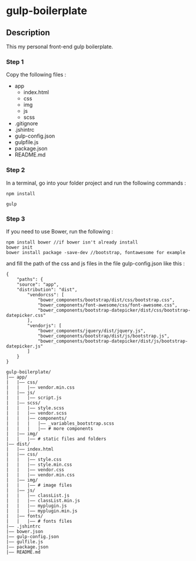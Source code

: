 # gulp-boilerplate

## Description

This my personal front-end gulp boilerplate.

### Step 1

Copy the following files :

- app <!-- work directory  -->
   - index.html
   - css
   - img
   - js
   - scss
- .gitignore <!-- to ignore bower_components and node_modules folders -->
- .jshintrc <!-- for gulp-jshint errors -->
- gulp-config.json
- gulpfile.js
- package.json
- README.md


### Step 2

In a terminal, go into your folder project and run the following commands :

```
npm install

gulp
```

### Step 3

If you need to use Bower, run the following :

```
npm install bower //if bower isn't already install
bower init
bower install package -save-dev //bootstrap, fontawesome for example
```

and fill the path of the css and js files in the file gulp-config.json like this :

```
{
	"paths": {
    "source": "app",
    "distribution": "dist",
		"vendorcss": [
			"bower_components/bootstrap/dist/css/bootstrap.css",
			"bower_components/font-awesome/css/font-awesome.css",
			"bower_components/bootstrap-datepicker/dist/css/bootstrap-datepicker.css"
		],
		"vendorjs": [
			"bower_components/jquery/dist/jquery.js",
			"bower_components/bootstrap/dist/js/bootstrap.js",
			"bower_components/bootstrap-datepicker/dist/js/bootstrap-datepicker.js"
		]
	}
}
```










```
gulp-boilerplate/
|—— app/
|   |—— css/
|   |   |—— vendor.min.css
|   |—— js/
|   |   |—— script.js
|   |—— scss/
|   |   |—— style.scss
|   |   |—— vendor.scss
|   |   |—— components/
|   |   |   |—— _variables_bootstrap.scss
|   |   |   |—— # more components
|   |—— img/
|   |   |—— # static files and folders
|—— dist/
|   |—— index.html
|   |—— css/
|   |   |—— style.css
|   |   |—— style.min.css
|   |   |—— vendor.css
|   |   |—— vendor.min.css
|   |—— img/
|   |   |—— # image files
|   |—— js/
|   |   |—— classList.js
|   |   |—— classList.min.js
|   |   |—— myplugin.js
|   |   |—— myplugin.min.js
|   |—— fonts/
|   |   |—— # fonts files
|—— .jshintrc
|—— bower.json
|—— gulp-config.json
|—— gulfile.js
|—— package.json
|—— README.md
```
